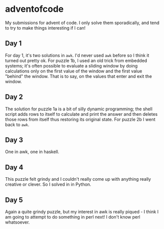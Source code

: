 # adventofcode
My submissions for advent of code. I only solve them sporadically, and tend to try to make things interesting if I can!

## Day 1
For day 1, it's two solutions in `awk`. I'd never used `awk` before so I think it turned out pretty ok. For puzzle 1b, I used an old trick from embedded systems; it's often possible to evaluate a sliding window by doing calculations only on the first value of the window and the first value "behind" the window. That is to say, on the values that enter and exit the window.

## Day 2
The solution for puzzle 1a is a bit of silly dynamic programming; the shell script adds rows to itself to calculate and print the answer and then deletes those rows from itself thus restoring its original state. For puzzle 2b I went back to `awk`.

## Day 3
One in awk, one in haskell.

## Day 4
This puzzle felt grindy and I couldn't really come up with anything really creative or clever. So I solved in in Python.

## Day 5
Again a quite grindy puzzle, but my interest in awk is really piqued - I think I am going to attempt to do something in perl next! I don't know perl whatsoever.
